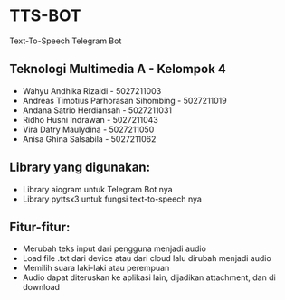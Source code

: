 # TTS-BOT
Text-To-Speech Telegram Bot


## Teknologi Multimedia A - Kelompok 4
- Wahyu Andhika Rizaldi - 5027211003
- Andreas Timotius Parhorasan Sihombing - 5027211019
- Andana Satrio Herdiansah - 5027211031
- Ridho Husni Indrawan - 5027211043
- Vira Datry Maulydina - 5027211050
- Anisa Ghina Salsabila - 5027211062

## Library yang digunakan:
- Library aiogram untuk Telegram Bot nya
- Library pyttsx3 untuk fungsi text-to-speech nya

## Fitur-fitur:
- Merubah teks input dari pengguna menjadi audio
- Load file .txt dari device atau dari cloud lalu dirubah menjadi audio
- Memilih suara laki-laki atau perempuan
- Audio dapat diteruskan ke aplikasi lain, dijadikan attachment, dan di download
